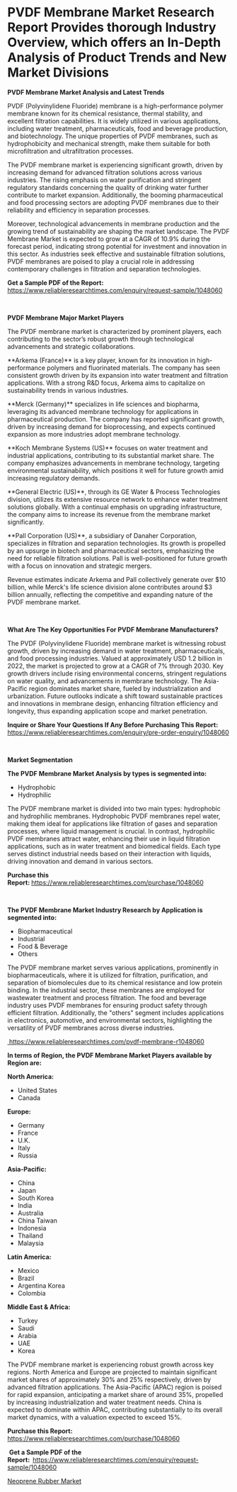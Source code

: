 <p><h1>PVDF Membrane Market Research Report Provides thorough Industry Overview, which offers an In-Depth Analysis of Product Trends and New Market Divisions</h1></p><p><strong>PVDF Membrane Market Analysis and Latest Trends</strong></p>
<p><p>PVDF (Polyvinylidene Fluoride) membrane is a high-performance polymer membrane known for its chemical resistance, thermal stability, and excellent filtration capabilities. It is widely utilized in various applications, including water treatment, pharmaceuticals, food and beverage production, and biotechnology. The unique properties of PVDF membranes, such as hydrophobicity and mechanical strength, make them suitable for both microfiltration and ultrafiltration processes.</p><p>The PVDF membrane market is experiencing significant growth, driven by increasing demand for advanced filtration solutions across various industries. The rising emphasis on water purification and stringent regulatory standards concerning the quality of drinking water further contribute to market expansion. Additionally, the booming pharmaceutical and food processing sectors are adopting PVDF membranes due to their reliability and efficiency in separation processes.</p><p>Moreover, technological advancements in membrane production and the growing trend of sustainability are shaping the market landscape. The PVDF Membrane Market is expected to grow at a CAGR of 10.9% during the forecast period, indicating strong potential for investment and innovation in this sector. As industries seek effective and sustainable filtration solutions, PVDF membranes are poised to play a crucial role in addressing contemporary challenges in filtration and separation technologies.</p></p>
<p><strong>Get a Sample PDF of the Report:&nbsp;</strong> <a href="https://www.reliableresearchtimes.com/enquiry/request-sample/1048060?utm_campaign=3060&utm_medium=2&utm_source=Github&utm_content=ia&utm_term=01042025&utm_id=pvdf-membrane">https://www.reliableresearchtimes.com/enquiry/request-sample/1048060</a></p>
<p>&nbsp;</p>
<p><strong>PVDF Membrane Major Market Players</strong></p>
<p><p>The PVDF membrane market is characterized by prominent players, each contributing to the sector’s robust growth through technological advancements and strategic collaborations. </p><p>**Arkema (France)** is a key player, known for its innovation in high-performance polymers and fluorinated materials. The company has seen consistent growth driven by its expansion into water treatment and filtration applications. With a strong R&D focus, Arkema aims to capitalize on sustainability trends in various industries.</p><p>**Merck (Germany)** specializes in life sciences and biopharma, leveraging its advanced membrane technology for applications in pharmaceutical production. The company has reported significant growth, driven by increasing demand for bioprocessing, and expects continued expansion as more industries adopt membrane technology.</p><p>**Koch Membrane Systems (US)** focuses on water treatment and industrial applications, contributing to its substantial market share. The company emphasizes advancements in membrane technology, targeting environmental sustainability, which positions it well for future growth amid increasing regulatory demands.</p><p>**General Electric (US)**, through its GE Water & Process Technologies division, utilizes its extensive resource network to enhance water treatment solutions globally. With a continual emphasis on upgrading infrastructure, the company aims to increase its revenue from the membrane market significantly.</p><p>**Pall Corporation (US)**, a subsidiary of Danaher Corporation, specializes in filtration and separation technologies. Its growth is propelled by an upsurge in biotech and pharmaceutical sectors, emphasizing the need for reliable filtration solutions. Pall is well-positioned for future growth with a focus on innovation and strategic mergers.</p><p>Revenue estimates indicate Arkema and Pall collectively generate over $10 billion, while Merck's life science division alone contributes around $3 billion annually, reflecting the competitive and expanding nature of the PVDF membrane market.</p></p>
<p>&nbsp;</p>
<p><strong>What Are The Key Opportunities For PVDF Membrane Manufacturers?</strong></p>
<p><p>The PVDF (Polyvinylidene Fluoride) membrane market is witnessing robust growth, driven by increasing demand in water treatment, pharmaceuticals, and food processing industries. Valued at approximately USD 1.2 billion in 2022, the market is projected to grow at a CAGR of 7% through 2030. Key growth drivers include rising environmental concerns, stringent regulations on water quality, and advancements in membrane technology. The Asia-Pacific region dominates market share, fueled by industrialization and urbanization. Future outlooks indicate a shift toward sustainable practices and innovations in membrane design, enhancing filtration efficiency and longevity, thus expanding application scope and market penetration.</p></p>
<p><strong>Inquire or Share Your Questions If Any Before Purchasing This Report:</strong> <a href="https://www.reliableresearchtimes.com/enquiry/pre-order-enquiry/1048060?utm_campaign=3060&utm_medium=2&utm_source=Github&utm_content=ia&utm_term=01042025&utm_id=pvdf-membrane">https://www.reliableresearchtimes.com/enquiry/pre-order-enquiry/1048060</a></p>
<p>&nbsp;</p>
<p><strong>Market Segmentation</strong></p>
<p><strong>The PVDF Membrane Market Analysis by types is segmented into:</strong></p>
<p><ul><li>Hydrophobic</li><li>Hydrophilic</li></ul></p>
<p><p>The PVDF membrane market is divided into two main types: hydrophobic and hydrophilic membranes. Hydrophobic PVDF membranes repel water, making them ideal for applications like filtration of gases and separation processes, where liquid management is crucial. In contrast, hydrophilic PVDF membranes attract water, enhancing their use in liquid filtration applications, such as in water treatment and biomedical fields. Each type serves distinct industrial needs based on their interaction with liquids, driving innovation and demand in various sectors.</p></p>
<p><strong>Purchase this Report:&nbsp;</strong><a href="https://www.reliableresearchtimes.com/purchase/1048060?utm_campaign=3060&utm_medium=2&utm_source=Github&utm_content=ia&utm_term=01042025&utm_id=pvdf-membrane">https://www.reliableresearchtimes.com/purchase/1048060</a></p>
<p>&nbsp;</p>
<p><strong>The PVDF Membrane Market Industry Research by Application is segmented into:</strong></p>
<p><ul><li>Biopharmaceutical</li><li>Industrial</li><li>Food & Beverage</li><li>Others</li></ul></p>
<p><p>The PVDF membrane market serves various applications, prominently in biopharmaceuticals, where it is utilized for filtration, purification, and separation of biomolecules due to its chemical resistance and low protein binding. In the industrial sector, these membranes are employed for wastewater treatment and process filtration. The food and beverage industry uses PVDF membranes for ensuring product safety through efficient filtration. Additionally, the "others" segment includes applications in electronics, automotive, and environmental sectors, highlighting the versatility of PVDF membranes across diverse industries.</p></p>
<p><a href="https://www.reliableresearchtimes.com/pvdf-membrane-r1048060?utm_campaign=3060&utm_medium=2&utm_source=Github&utm_content=ia&utm_term=01042025&utm_id=pvdf-membrane">&nbsp;https://www.reliableresearchtimes.com/pvdf-membrane-r1048060</a></p>
<p><strong>In terms of Region, the PVDF Membrane Market Players available by Region are:</strong></p>
<p>
    <p> <strong> North America: </strong>
        <ul>
            <li>United States</li>
            <li>Canada</li>
        </ul>
        </p> 
    <p> <strong> Europe: </strong>
        <ul>
            <li>Germany</li>
            <li>France</li>
            <li>U.K.</li>
            <li>Italy</li>
            <li>Russia</li>
        </ul>
        </p> 
    <p> <strong> Asia-Pacific: </strong>
        <ul>
            <li>China</li>
            <li>Japan</li>
            <li>South Korea</li>
            <li>India</li>
            <li>Australia</li>
            <li>China Taiwan</li>
            <li>Indonesia</li>
            <li>Thailand</li>
            <li>Malaysia</li>
        </ul>
        </p> 
    <p> <strong> Latin America: </strong>
        <ul>
            <li>Mexico</li>
            <li>Brazil</li>
            <li>Argentina Korea</li>
            <li>Colombia</li>
        </ul>
        </p> 
    <p> <strong> Middle East & Africa: </strong>
        <ul>
            <li>Turkey</li>
            <li>Saudi</li>
            <li>Arabia</li>
            <li>UAE</li>
            <li>Korea</li>
        </ul>
    </p>
    </p>
<p><p>The PVDF membrane market is experiencing robust growth across key regions. North America and Europe are projected to maintain significant market shares of approximately 30% and 25% respectively, driven by advanced filtration applications. The Asia-Pacific (APAC) region is poised for rapid expansion, anticipating a market share of around 35%, propelled by increasing industrialization and water treatment needs. China is expected to dominate within APAC, contributing substantially to its overall market dynamics, with a valuation expected to exceed 15%.</p></p>
<p><strong>Purchase this Report: </strong><a href="https://www.reliableresearchtimes.com/purchase/1048060?utm_campaign=3060&utm_medium=2&utm_source=Github&utm_content=ia&utm_term=01042025&utm_id=pvdf-membrane">https://www.reliableresearchtimes.com/purchase/1048060</a></p>
<p>&nbsp;<strong>Get a Sample PDF of the Report:&nbsp;&nbsp;</strong><a href="https://www.reliableresearchtimes.com/enquiry/request-sample/1048060?utm_campaign=3060&utm_medium=2&utm_source=Github&utm_content=ia&utm_term=01042025&utm_id=pvdf-membrane">https://www.reliableresearchtimes.com/enquiry/request-sample/1048060</a></p>
<p><strong></strong></p>
<p><p><a href="https://github.com/ternainglin/Market-Research-Report-List-1/blob/main/neoprene-rubber-market.md?utm_campaign=3060&utm_medium=2&utm_source=Github&utm_content=ia&utm_term=01042025&utm_id=pvdf-membrane">Neoprene Rubber Market</a></p></p>